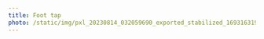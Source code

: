 ```yaml
---
title: Foot tap
photo: /static/img/pxl_20230814_032059690_exported_stabilized_1693163199969.gif
---
```

